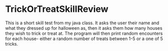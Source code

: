 # TrickOrTreatSkillReview
This is a short skill test from my java class. It asks the user their name and what they dressed up for halloween as, then it asks them how many houses they wish to trick or treat at. 
The program will then print random encounters for each house- either a random number of treats between 1-5 or a one of 5 tricks.
